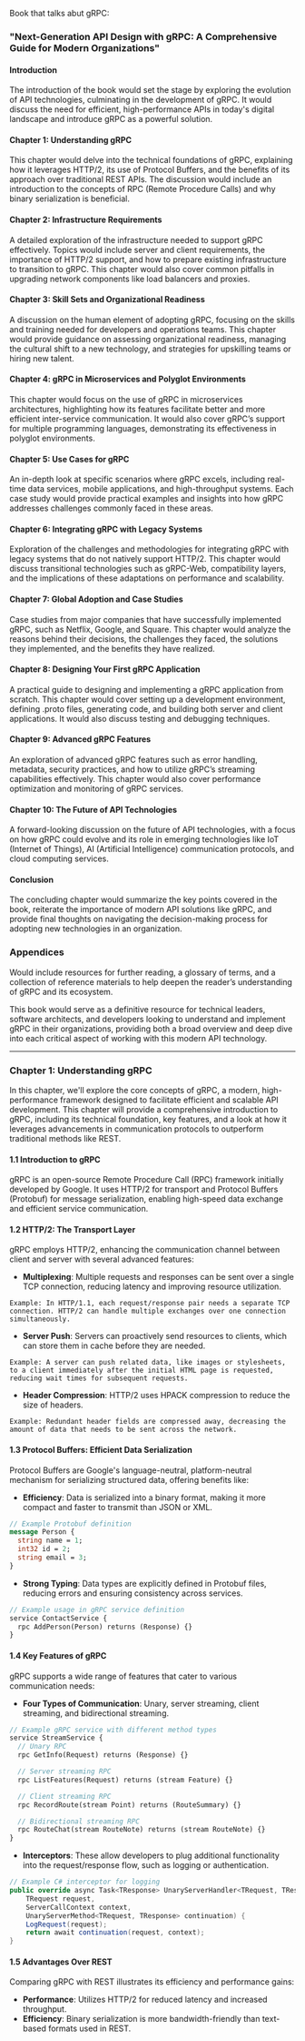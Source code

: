 Book that talks abut gRPC:

### **"Next-Generation API Design with gRPC: A Comprehensive Guide for Modern Organizations"**

#### **Introduction**
The introduction of the book would set the stage by exploring the evolution of API technologies, culminating in the development of gRPC. It would discuss the need for efficient, high-performance APIs in today's digital landscape and introduce gRPC as a powerful solution.

#### **Chapter 1: Understanding gRPC**
This chapter would delve into the technical foundations of gRPC, explaining how it leverages HTTP/2, its use of Protocol Buffers, and the benefits of its approach over traditional REST APIs. The discussion would include an introduction to the concepts of RPC (Remote Procedure Calls) and why binary serialization is beneficial.

#### **Chapter 2: Infrastructure Requirements**
A detailed exploration of the infrastructure needed to support gRPC effectively. Topics would include server and client requirements, the importance of HTTP/2 support, and how to prepare existing infrastructure to transition to gRPC. This chapter would also cover common pitfalls in upgrading network components like load balancers and proxies.

#### **Chapter 3: Skill Sets and Organizational Readiness**
A discussion on the human element of adopting gRPC, focusing on the skills and training needed for developers and operations teams. This chapter would provide guidance on assessing organizational readiness, managing the cultural shift to a new technology, and strategies for upskilling teams or hiring new talent.

#### **Chapter 4: gRPC in Microservices and Polyglot Environments**
This chapter would focus on the use of gRPC in microservices architectures, highlighting how its features facilitate better and more efficient inter-service communication. It would also cover gRPC’s support for multiple programming languages, demonstrating its effectiveness in polyglot environments.

#### **Chapter 5: Use Cases for gRPC**
An in-depth look at specific scenarios where gRPC excels, including real-time data services, mobile applications, and high-throughput systems. Each case study would provide practical examples and insights into how gRPC addresses challenges commonly faced in these areas.

#### **Chapter 6: Integrating gRPC with Legacy Systems**
Exploration of the challenges and methodologies for integrating gRPC with legacy systems that do not natively support HTTP/2. This chapter would discuss transitional technologies such as gRPC-Web, compatibility layers, and the implications of these adaptations on performance and scalability.

#### **Chapter 7: Global Adoption and Case Studies**
Case studies from major companies that have successfully implemented gRPC, such as Netflix, Google, and Square. This chapter would analyze the reasons behind their decisions, the challenges they faced, the solutions they implemented, and the benefits they have realized.

#### **Chapter 8: Designing Your First gRPC Application**
A practical guide to designing and implementing a gRPC application from scratch. This chapter would cover setting up a development environment, defining .proto files, generating code, and building both server and client applications. It would also discuss testing and debugging techniques.

#### **Chapter 9: Advanced gRPC Features**
An exploration of advanced gRPC features such as error handling, metadata, security practices, and how to utilize gRPC’s streaming capabilities effectively. This chapter would also cover performance optimization and monitoring of gRPC services.

#### **Chapter 10: The Future of API Technologies**
A forward-looking discussion on the future of API technologies, with a focus on how gRPC could evolve and its role in emerging technologies like IoT (Internet of Things), AI (Artificial Intelligence) communication protocols, and cloud computing services.

#### **Conclusion**
The concluding chapter would summarize the key points covered in the book, reiterate the importance of modern API solutions like gRPC, and provide final thoughts on navigating the decision-making process for adopting new technologies in an organization.

### **Appendices**
Would include resources for further reading, a glossary of terms, and a collection of reference materials to help deepen the reader’s understanding of gRPC and its ecosystem.

This book would serve as a definitive resource for technical leaders, software architects, and developers looking to understand and implement gRPC in their organizations, providing both a broad overview and deep dive into each critical aspect of working with this modern API technology.

--------------------------------------------------------------------------------------------------------------------------------------

### Chapter 1: Understanding gRPC

In this chapter, we'll explore the core concepts of gRPC, a modern, high-performance framework designed to facilitate efficient and scalable API development. This chapter will provide a comprehensive introduction to gRPC, including its technical foundation, key features, and a look at how it leverages advancements in communication protocols to outperform traditional methods like REST.

#### 1.1 Introduction to gRPC

gRPC is an open-source Remote Procedure Call (RPC) framework initially developed by Google. It uses HTTP/2 for transport and Protocol Buffers (Protobuf) for message serialization, enabling high-speed data exchange and efficient service communication.

#### 1.2 HTTP/2: The Transport Layer

gRPC employs HTTP/2, enhancing the communication channel between client and server with several advanced features:

- **Multiplexing**: Multiple requests and responses can be sent over a single TCP connection, reducing latency and improving resource utilization.

```plaintext
Example: In HTTP/1.1, each request/response pair needs a separate TCP connection. HTTP/2 can handle multiple exchanges over one connection simultaneously.
```

- **Server Push**: Servers can proactively send resources to clients, which can store them in cache before they are needed.

```plaintext
Example: A server can push related data, like images or stylesheets, to a client immediately after the initial HTML page is requested, reducing wait times for subsequent requests.
```

- **Header Compression**: HTTP/2 uses HPACK compression to reduce the size of headers.

```plaintext
Example: Redundant header fields are compressed away, decreasing the amount of data that needs to be sent across the network.
```

#### 1.3 Protocol Buffers: Efficient Data Serialization

Protocol Buffers are Google's language-neutral, platform-neutral mechanism for serializing structured data, offering benefits like:

- **Efficiency**: Data is serialized into a binary format, making it more compact and faster to transmit than JSON or XML.

```protobuf
// Example Protobuf definition
message Person {
  string name = 1;
  int32 id = 2;
  string email = 3;
}
```

- **Strong Typing**: Data types are explicitly defined in Protobuf files, reducing errors and ensuring consistency across services.

```protobuf
// Example usage in gRPC service definition
service ContactService {
  rpc AddPerson(Person) returns (Response) {}
}
```

#### 1.4 Key Features of gRPC

gRPC supports a wide range of features that cater to various communication needs:

- **Four Types of Communication**: Unary, server streaming, client streaming, and bidirectional streaming.

```protobuf
// Example gRPC service with different method types
service StreamService {
  // Unary RPC
  rpc GetInfo(Request) returns (Response) {}

  // Server streaming RPC
  rpc ListFeatures(Request) returns (stream Feature) {}

  // Client streaming RPC
  rpc RecordRoute(stream Point) returns (RouteSummary) {}

  // Bidirectional streaming RPC
  rpc RouteChat(stream RouteNote) returns (stream RouteNote) {}
}
```

- **Interceptors**: These allow developers to plug additional functionality into the request/response flow, such as logging or authentication.

```csharp
// Example C# interceptor for logging
public override async Task<TResponse> UnaryServerHandler<TRequest, TResponse>(
    TRequest request,
    ServerCallContext context,
    UnaryServerMethod<TRequest, TResponse> continuation) {
    LogRequest(request);
    return await continuation(request, context);
}
```

#### 1.5 Advantages Over REST

Comparing gRPC with REST illustrates its efficiency and performance gains:

- **Performance**: Utilizes HTTP/2 for reduced latency and increased throughput.
- **Efficiency**: Binary serialization is more bandwidth-friendly than text-based formats used in REST.
